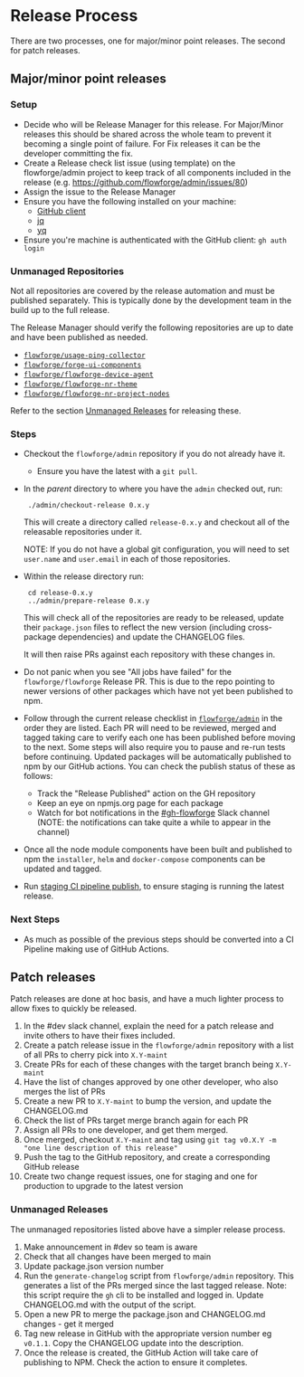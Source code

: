 # Release Process

There are two processes, one for major/minor point releases. The second for patch
releases.

## Major/minor point releases

### Setup

 - Decide who will be Release Manager for this release. For Major/Minor releases this should be shared across the whole team to prevent it becoming a single point of failure. For Fix releases it can be the developer committing the fix.
 - Create a Release check list issue (using template) on the flowforge/admin project to keep track of all components included in the release (e.g. https://github.com/flowforge/admin/issues/80)
 - Assign the issue to the Release Manager
 - Ensure you have the following installed on your machine:
    - [GitHub client](https://github.com/cli/cli)
    - [jq](https://stedolan.github.io/jq/download/)
    - [yq](https://mikefarah.gitbook.io/yq/#install)
 - Ensure you're machine is authenticated with the GitHub client: `gh auth login`


### Unmanaged Repositories

Not all repositories are covered by the release automation and must be published
separately. This is typically done by the development team in the build up to the
full release.

The Release Manager should verify the following repositories are up to date and
have been published as needed.

 - [`flowforge/usage-ping-collector`](https://github.com/flowforge/usage-ping-collector)
 - [`flowforge/forge-ui-components`](https://github.com/flowforge/forge-ui-components)
 - [`flowforge/flowforge-device-agent`](https://github.com/flowforge/flowforge-device-agent)
 - [`flowforge/flowforge-nr-theme`](https://github.com/flowforge/flowforge-nr-theme)
 - [`flowforge/flowforge-nr-project-nodes`](https://github.com/flowforge/flowforge-nr-project-nodes)

Refer to the section [Unmanaged Releases](#unmanaged-releases) for releasing these.

### Steps

 - Checkout the `flowforge/admin` repository if you do not already have it.
    - Ensure you have the latest with a `git pull`.
 - In the *parent* directory to where you have the `admin` checked out, run:
   
        ./admin/checkout-release 0.x.y
   
   This will create a directory called `release-0.x.y` and checkout all of the releasable
   repositories under it.

   NOTE: If you do not have a global git configuration, you will need to set `user.name` and `user.email`
   in each of those repositories.

 - Within the release directory run:
   
        cd release-0.x.y
        ../admin/prepare-release 0.x.y
   
   This will check all of the repositories are ready to be released, update
   their `package.json` files to reflect the new version (including cross-package
   dependencies) and update the CHANGELOG files.

   It will then raise PRs against each repository with these changes in.
- Do not panic when you see "All jobs have failed" for the `flowforge/flowforge` Release PR. 
      This is due to the repo pointing to newer versions of other packages which have not yet been published to npm.

 - Follow through the current release checklist in [`flowforge/admin`](https://github.com/flowforge/admin/issues) in the order they are listed.
   Each PR will need to be reviewed, merged and tagged taking care to verify each one has been published before moving to the next.
   Some steps will also require you to pause and re-run tests before continuing.
   Updated packages will be automatically published to npm by our GitHub actions.  You can check the publish status of these as follows:
    - Track the "Release Published" action on the GH repository
    - Keep an eye on npmjs.org page for each package
    - Watch for bot notifications in the [#gh-flowforge](https://flowforgeworkspace.slack.com/archives/C02UR3MBA1J) Slack channel (NOTE: the notifications can take quite a while to appear in the channel)
 - Once all the node module components have been built and published to npm the `installer`, `helm` and `docker-compose` components can be updated and tagged.
 - Run [staging CI pipeline publish](https://github.com/flowforge/CloudProject/actions/workflows/build-kube.yml), to ensure staging is running the latest release.

### Next Steps

 - As much as possible of the previous steps should be converted into a CI Pipeline making use of GitHub Actions.

## Patch releases

Patch releases are done at hoc basis, and have a much lighter process to allow
fixes to quickly be released.

1. In the #dev slack channel, explain the need for a patch release and invite others
to have their fixes included.
1. Create a patch release issue in the `flowforge/admin` repository with a list of all PRs
to cherry pick into `X.Y-maint`
1. Create PRs for each of these changes with the target branch being `X.Y-maint`
1. Have the list of changes approved by one other developer, who also merges the list of PRs
1. Create a new PR to `X.Y-maint` to bump the version, and update the CHANGELOG.md
1. Check the list of PRs target merge branch again for each PR
1. Assign all PRs to one developer, and get them merged.
1. Once merged, checkout `X.Y-maint` and tag using `git tag v0.X.Y -m "one line description of this release"`
1. Push the tag to the GitHub repository, and create a corresponding GitHub release
1. Create two change request issues, one for staging and one for production to upgrade to the latest version

### Unmanaged Releases

The unmanaged repositories listed above have a simpler release process.

1. Make announcement in #dev so team is aware
1. Check that all changes have been merged to main
1. Update package.json version number
1. Run the `generate-changelog` script from `flowforge/admin` repository. This
   generates a list of the PRs merged since the last tagged release. Note: this
   script require the `gh` cli to be installed and logged in.
   Update CHANGELOG.md with the output of the script.
1. Open a new PR to merge the package.json and CHANGELOG.md changes - get it merged
1. Tag new release in GitHub with the appropriate version number eg `v0.1.1`. Copy the CHANGELOG update into the description.
1. Once the release is created, the GitHub Action will take care of publishing to NPM. Check the action to ensure it completes.
